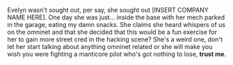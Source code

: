 Evelyn wasn't sought out, per say, she sought out [INSERT COMPANY NAME HERE]. One day she was just... inside the base with her mech parked in the garage, eating my damn snacks. She claims she heard whispers of us on the omninet and that she decided that this would be a fun exercise for her to gain more street cred in the hacking scene? She's a weird one, don't let her start talking about anything omninet related or she will make you wish you were fighting a manticore pilot who's got nothing to lose, __trust me__.